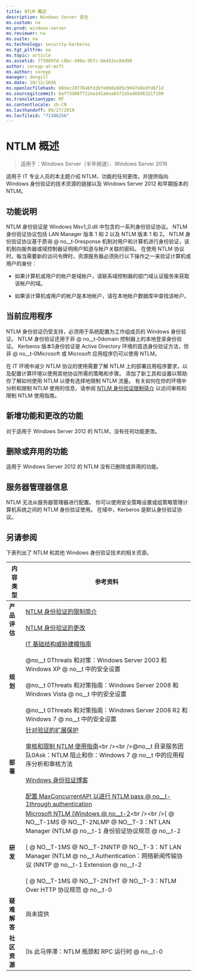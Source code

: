 ```yaml
---
title: NTLM 概述
description: Windows Server 安全
ms.custom: na
ms.prod: windows-server
ms.reviewer: na
ms.suite: na
ms.technology: security-kerberos
ms.tgt_pltfrm: na
ms.topic: article
ms.assetid: 773909fd-c0bc-498a-95fc-bb452ec04d90
author: coreyp-at-msft
ms.author: coreyp
manager: dongill
ms.date: 10/12/2016
ms.openlocfilehash: b8dec2877646fd2bfe00da9d5c9047e8edfd6f1d
ms.sourcegitcommit: 6aff3d88ff22ea141a6ea6572a5ad8dd6321f199
ms.translationtype: MT
ms.contentlocale: zh-CN
ms.lasthandoff: 09/27/2019
ms.locfileid: "71386256"
---
```

# <a name="ntlm-overview"></a>NTLM 概述

>适用于：Windows Server（半年频道）、Windows Server 2016

适用于 IT 专业人员的本主题介绍 NTLM、功能的任何更改，并提供指向 Windows 身份验证的技术资源的链接以及 Windows Server 2012 和早期版本的 NTLM。

## <a name="BKMK_OVER"></a>功能说明
NTLM 身份验证是 Windows Msv1\_0.dll 中包含的一系列身份验证协议。 NTLM 身份验证协议包括 LAN Manager 版本 1 和 2 以及 NTLM 版本 1 和 2。 NTLM 身份验证协议基于质询 @ no__t-0response 机制对用户和计算机进行身份验证，该机制向服务器或域控制器证明用户知道与帐户关联的密码。 在使用 NTLM 协议时，每当需要新的访问令牌时，资源服务器必须执行以下操作之一来验证计算机或用户的身份：

-   如果计算机或用户的帐户是域帐户，请联系域控制器的部门域认证服务来获取该帐户的域。

-   如果该计算机或用户的帐户是本地帐户，请在本地帐户数据库中查找该帐户。

## <a name="BKMK_APP"></a>当前应用程序
NTLM 身份验证仍受支持，必须用于系统配置为工作组成员的 Windows 身份验证。 NTLM 身份验证还用于非 @ no__t-0domain 控制器上的本地登录身份验证。 Kerberos 版本5身份验证是 Active Directory 环境的首选身份验证方法，但非 @ no__t-0Microsoft 或 Microsoft 应用程序仍可以使用 NTLM。

在 IT 环境中减少 NTLM 协议的使用需要了解 NTLM 上的部署应用程序要求，以及配置计算环境以使用其他协议所需的策略和步骤。 添加了新工具和设置以帮助你了解如何使用 NTLM 以便有选择地限制 NTLM 流量。 有关如何在你的环境中分析和限制 NTLM 使用的信息，请参阅 [NTLM 身份验证限制简介](https://technet.microsoft.com/library/dd560653(v=ws.10).aspx) 以访问审核和限制 NTLM 使用指南。

## <a name="BKMK_NEW"></a>新增功能和更改的功能
对于适用于 Windows Server 2012 的 NTLM，没有任何功能更改。

## <a name="BKMK_DEP"></a>删除或弃用的功能
适用于 Windows Server 2012 的 NTLM 没有已删除或弃用的功能。

## <a name="BKMK_INSTALL"></a>服务器管理器信息
NTLM 无法从服务器管理器进行配置。 你可以使用安全策略设置或组策略管理计算机系统之间的 NTLM 身份验证使用。 在域中，Kerberos 是默认身份验证协议。

## <a name="BKMK_LINKS"></a>另请参阅
下表列出了 NTLM 和其他 Windows 身份验证技术的相关资源。

|内容类型|参考资料|
|--------|-------|
|**产品评估**|[NTLM 身份验证的限制简介](https://technet.microsoft.com/library/dd560653.aspx)<br /><br />[NTLM 身份验证的更改](https://technet.microsoft.com/library/dd566199.aspx)|
|**规划**|[IT 基础结构威胁建模指南](https://technet.microsoft.com/library/dd941826.aspx)<br /><br />@no__t 0Threats 和对策：Windows Server 2003 和 Windows XP @ no__t 中的安全设置<br /><br />@no__t 0Threats 和对策指南：Windows Server 2008 和 Windows Vista @ no__t 中的安全设置<br /><br />@no__t 0Threats 和对策指南：Windows Server 2008 R2 和 Windows 7 @ no__t 中的安全设置|
|**部署**|[针对验证的扩展保护](https://support.microsoft.com/kb/968389)<br /><br />[审核和限制 NTLM 使用指南](https://technet.microsoft.com/library/jj865674(v=ws.10).aspx)<br /><br />@no__t 目录服务团队0Ask：NTLM 阻止和你：Windows 7 @ no__t 中的应用程序分析和审核方法<br /><br />[Windows 身份验证博客](https://blogs.technet.com/authentication/)<br /><br />[配置 MaxConcurrentAPI 以进行 NTLM pass @ no__t-1through authentication](https://social.technet.microsoft.com/wiki/contents/articles/9759.configuring-maxconcurrentapi-for-ntlm-pass-through-authentication.aspx)|
|**研发**|[Microsoft NTLM \(Windows @ no__t-2](https://msdn.microsoft.com/library/aa378749(VS.85).aspx)<br /><br />[ @ NO__T-1MS @ NO__T-2NLMP @ NO__T-3：NT LAN Manager \(NTLM @ no__t-1 身份验证协议规范 @ no__t-2<br /><br />[ @ NO__T-1MS @ NO__T-2NNTP @ NO__T-3：NT LAN Manager \(NTLM @ no__t Authentication：网络新闻传输协议 \(NNTP @ no__t-1 Extension @ no__t-2<br /><br />[ @ NO__T-1MS @ NO__T-2NTHT @ NO__T-3：NTLM Over HTTP 协议规范 @ no__t-0|
|**疑难解答**|尚未提供|
|**社区资源**|[Is 此马停滞：NTLM 瓶颈和 RPC 运行时 @ no__t-0|



